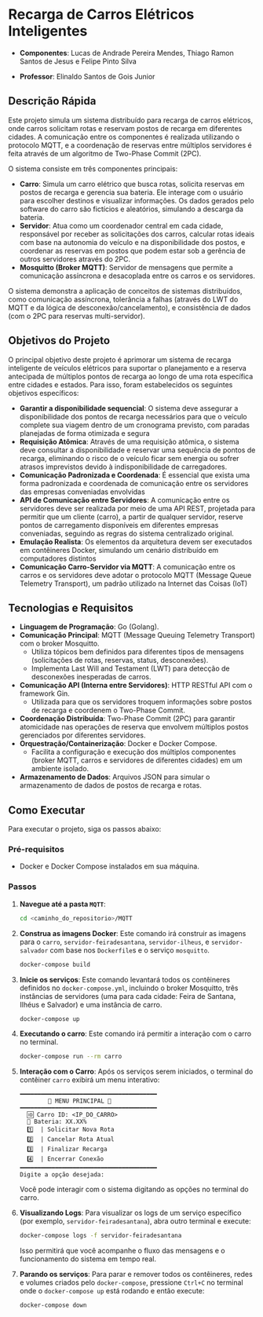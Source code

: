# Recarga de Carros Elétricos Inteligentes


- **Componentes**: Lucas de Andrade Pereira Mendes, Thiago Ramon Santos de Jesus e Felipe Pinto Silva

- **Professor**: Elinaldo Santos de Gois Junior



## Descrição Rápida
Este projeto simula um sistema distribuído para recarga de carros elétricos, onde carros solicitam rotas e reservam postos de recarga em diferentes cidades. A comunicação entre os componentes é realizada utilizando o protocolo MQTT, e a coordenação de reservas entre múltiplos servidores é feita através de um algoritmo de Two-Phase Commit (2PC).

O sistema consiste em três componentes principais:
* **Carro**: Simula um carro elétrico que busca rotas, solicita reservas em postos de recarga e gerencia sua bateria. Ele interage com o usuário para escolher destinos e visualizar informações. Os dados gerados pelo software do carro são fictícios e aleatórios, simulando a descarga da bateria.
* **Servidor**: Atua como um coordenador central em cada cidade, responsável por receber as solicitações dos carros, calcular rotas ideais com base na autonomia do veículo e na disponibilidade dos postos, e coordenar as reservas em postos que podem estar sob a gerência de outros servidores através do 2PC.
* **Mosquitto (Broker MQTT)**: Servidor de mensagens que permite a comunicação assíncrona e desacoplada entre os carros e os servidores.

O sistema demonstra a aplicação de conceitos de sistemas distribuídos, como comunicação assíncrona, tolerância a falhas (através do LWT do MQTT e da lógica de desconexão/cancelamento), e consistência de dados (com o 2PC para reservas multi-servidor).

## Objetivos do Projeto

O principal objetivo deste projeto é aprimorar um sistema de recarga inteligente de veículos elétricos para suportar o planejamento e a reserva antecipada de múltiplos pontos de recarga ao longo de uma rota específica entre cidades e estados. Para isso, foram estabelecidos os seguintes objetivos específicos:

* **Garantir a disponibilidade sequencial**: O sistema deve assegurar a disponibilidade dos pontos de recarga necessários para que o veículo complete sua viagem dentro de um cronograma previsto, com paradas planejadas de forma otimizada e segura
* **Requisição Atômica**: Através de uma requisição atômica, o sistema deve consultar a disponibilidade e reservar uma sequência de pontos de recarga, eliminando o risco de o veículo ficar sem energia ou sofrer atrasos imprevistos devido à indisponibilidade de carregadores.
* **Comunicação Padronizada e Coordenada**: É essencial que exista uma forma padronizada e coordenada de comunicação entre os servidores das empresas conveniadas envolvidas
* **API de Comunicação entre Servidores**: A comunicação entre os servidores deve ser realizada por meio de uma API REST, projetada para permitir que um cliente (carro), a partir de qualquer servidor, reserve pontos de carregamento disponíveis em diferentes empresas conveniadas, seguindo as regras do sistema centralizado original.
* **Emulação Realista**: Os elementos da arquitetura devem ser executados em contêineres Docker, simulando um cenário distribuído em computadores distintos
* **Comunicação Carro-Servidor via MQTT**: A comunicação entre os carros e os servidores deve adotar o protocolo MQTT (Message Queue Telemetry Transport), um padrão utilizado na Internet das Coisas (IoT)

## Tecnologias e Requisitos

* **Linguagem de Programação**: Go (Golang).
* **Comunicação Principal**: MQTT (Message Queuing Telemetry Transport) com o broker Mosquitto.
    * Utiliza tópicos bem definidos para diferentes tipos de mensagens (solicitações de rotas, reservas, status, desconexões).
    * Implementa Last Will and Testament (LWT) para detecção de desconexões inesperadas de carros.
* **Comunicação API (Interna entre Servidores)**: HTTP RESTful API com o framework Gin.
    * Utilizada para que os servidores troquem informações sobre postos de recarga e coordenem o Two-Phase Commit.
* **Coordenação Distribuída**: Two-Phase Commit (2PC) para garantir atomicidade nas operações de reserva que envolvem múltiplos postos gerenciados por diferentes servidores.
* **Orquestração/Containerização**: Docker e Docker Compose.
    * Facilita a configuração e execução dos múltiplos componentes (broker MQTT, carros e servidores de diferentes cidades) em um ambiente isolado.
* **Armazenamento de Dados**: Arquivos JSON para simular o armazenamento de dados de postos de recarga e rotas.

## Como Executar

Para executar o projeto, siga os passos abaixo:

### Pré-requisitos

* Docker e Docker Compose instalados em sua máquina.

### Passos

1.  **Navegue até a pasta `MQTT`**:
    ```bash
    cd <caminho_do_repositorio>/MQTT
    ```

2.  **Construa as imagens Docker**:
    Este comando irá construir as imagens para o `carro`, `servidor-feiradesantana`, `servidor-ilheus`, e `servidor-salvador` com base nos `Dockerfile`s e o serviço `mosquitto`.
    ```bash
    docker-compose build
    ```

3.  **Inicie os serviços**:
    Este comando levantará todos os contêineres definidos no `docker-compose.yml`, incluindo o broker Mosquitto, três instâncias de servidores (uma para cada cidade: Feira de Santana, Ilhéus e Salvador) e uma instância de carro.
    ```bash
    docker-compose up
    ```
4. **Executando o carro**:
    Este comando irá permitir a interação com o carro no terminal.
   ```bash
   docker-compose run --rm carro
   ``` 

6.  **Interação com o Carro**:
    Após os serviços serem iniciados, o terminal do contêiner `carro` exibirá um menu interativo:
    ```
    ━━━━━━━━━━━━━━━━━━━━━━━━━━━━━━━━━━━━━━━
            🚀 MENU PRINCIPAL 🚀
    ━━━━━━━━━━━━━━━━━━━━━━━━━━━━━━━━━━━━━━━
      🆔 Carro ID: <IP_DO_CARRO>
      🔋 Bateria: XX.XX%
      1️⃣  | Solicitar Nova Rota
      2️⃣  | Cancelar Rota Atual
      3️⃣  | Finalizar Recarga
      4️⃣  | Encerrar Conexão
    ━━━━━━━━━━━━━━━━━━━━━━━━━━━━━━━━━━━━━━━
    Digite a opção desejada:
    ```
    Você pode interagir com o sistema digitando as opções no terminal do carro.

7.  **Visualizando Logs**:
    Para visualizar os logs de um serviço específico (por exemplo, `servidor-feiradesantana`), abra outro terminal e execute:
    ```bash
    docker-compose logs -f servidor-feiradesantana
    ```
    Isso permitirá que você acompanhe o fluxo das mensagens e o funcionamento do sistema em tempo real.

8.  **Parando os serviços**:
    Para parar e remover todos os contêineres, redes e volumes criados pelo `docker-compose`, pressione `Ctrl+C` no terminal onde o `docker-compose up` está rodando e então execute:
    ```bash
    docker-compose down
    ```
